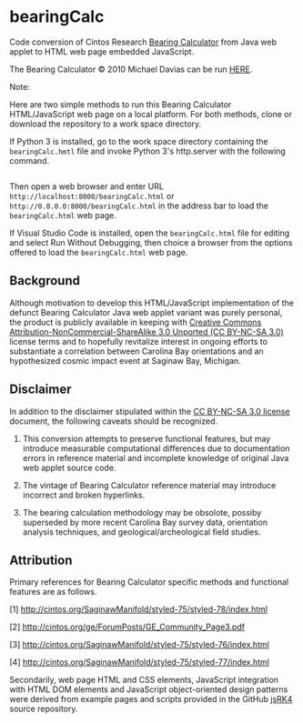 # bearingCalc

Code conversion of Cintos Research [Bearing Calculator](http://cintos.org/SaginawManifold/BearingCalc/index.html) from Java web applet to HTML web page embedded JavaScript.

The Bearing Calculator © 2010 Michael Davias can be run [HERE](https://gedeschaines.github.io/bearingCalc/bearingCalc.html).

Note:

Here are two simple methods to run this Bearing Calculator HTML/JavaScript web page on a local platform. For both methods, clone or download the repository to a work space directory.

If Python 3 is installed, go to the work space directory containing the `bearingCalc.hmtl` file and invoke Python 3's http.server with the following command.

``` > python -m http.server 8000
```

Then open a web browser and enter URL `http://localhost:8000/bearingCalc.html` or `http://0.0.0.0:8000/bearingCalc.html` in the address bar to load the `bearingCalc.html` web page.

If Visual Studio Code is installed, open the `bearingCalc.html` file for editing and select Run Without Debugging, then choice a browser from the options offered to load the `bearingCalc.html` web page.

## Background

Although motivation to develop this HTML/JavaScript implementation of the defunct Bearing Calculator Java web applet variant was purely personal, the product is publicly available in keeping with [Creative Commons Attribution-NonCommercial-ShareAlike 3.0 Unported (CC BY-NC-SA 3.0)](http://creativecommons.org/licenses/by-nc-sa/3.0) license terms and to hopefully revitalize interest in ongoing efforts to substantiate a correlation between Carolina Bay orientations and an hypothesized cosmic impact event at Saginaw Bay, Michigan.

## Disclaimer

In addition to the disclaimer stipulated within the [CC BY-NC-SA 3.0 license](https://creativecommons.org/licenses/by-nc-sa/3.0/legalcode) document, the following caveats should be recognized.

1. This conversion attempts to preserve functional features, but may introduce measurable computational differences due to documentation errors in reference material and incomplete knowledge of original Java web applet source code.

2. The vintage of Bearing Calculator reference material may introduce incorrect and broken hyperlinks.

3. The bearing calculation methodology may be obsolote, possiby superseded by more recent Carolina Bay survey data, orientation analysis techniques, and geological/archeological field studies.

## Attribution

Primary references for Bearing Calculator specific methods and functional features are as follows.

\[1] <http://cintos.org/SaginawManifold/styled-75/styled-78/index.html>

\[2] <http://cintos.org/ge/ForumPosts/GE_Community_Page3.pdf>

\[3] <http://cintos.org/SaginawManifold/styled-75/styled-76/index.html>

\[4] <http://cintos.org/SaginawManifold/styled-75/styled-77/index.html>

Secondarily, web page HTML and CSS elements, JavaScript integration with HTML DOM elements and JavaScript object-oriented design patterns were derived from example pages and scripts provided in the GitHub [jsRK4](https://github.com/gedeschaines/jsRK4) source repository.
